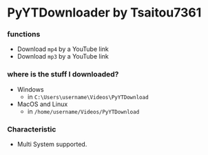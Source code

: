 # PyYTDownloader by Tsaitou7361
### functions
- Download `mp4` by a YouTube link
- Download `mp3` by a YouTube link

### where is the stuff I downloaded?
- Windows
  * in `C:\Users\username\Videos\PyYTDownload`
- MacOS and Linux
  * in `/home/username/Videos/PyYTDownload`

### Characteristic
- Multi System supported.